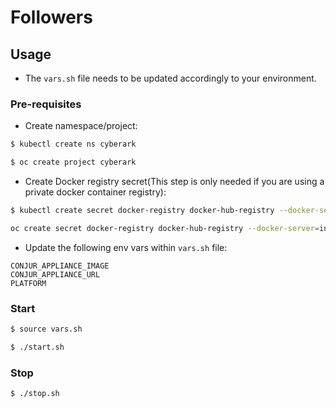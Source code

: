 # Followers

## Usage
- The ``` vars.sh ``` file needs to be updated accordingly to your environment.

### Pre-requisites

- Create namespace/project:
```bash
$ kubectl create ns cyberark
```

```bash
$ oc create project cyberark
```

- Create Docker registry secret(This step is only needed if you are using a private docker container registry):
```bash
$ kubectl create secret docker-registry docker-hub-registry --docker-server=your-docker-server --docker-username=your-username --docker-password="mypassword" --docker-email=myuser@plangiro.com  -n cyberark
```

```bash
oc create secret docker-registry docker-hub-registry --docker-server=index.docker.io/v1 --docker-username=andresguisado --docker-password="mypassword" --docker-email=myuser@plangiro.com -n cyberark
```

- Update the following env vars within ```vars.sh``` file:

```
CONJUR_APPLIANCE_IMAGE
CONJUR_APPLIANCE_URL
PLATFORM
```

### Start

```bash
$ source vars.sh
```

```bash
$ ./start.sh
```

### Stop

```bash
$ ./stop.sh
```